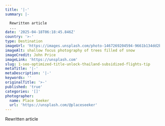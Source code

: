 ```yaml
---
title: '|-'
summary: |-

  Rewritten article
  ...
date: '2025-04-18T06:18:45.846Z'
country: '>-'
type: Destination
imageUrl: 'https://images.unsplash.com/photo-1467269204594-9661b134dd2b'
imageAlt: shallow focus photography of trees filled of snow
imageCredit: John Price
imageLink: 'https://unsplash.com'
slug: 1-seo-optimized-title-unlock-thailand-subsidized-flights-tip
metaTitle: '|-'
metaDescription: '|-'
keywords: ''
originalTitle: '>-'
published: 'true'
categories: '[]'
photographer:
  name: Place Seeker
  url: 'https://unsplash.com/@placeseeker'
---
```








Rewritten article
